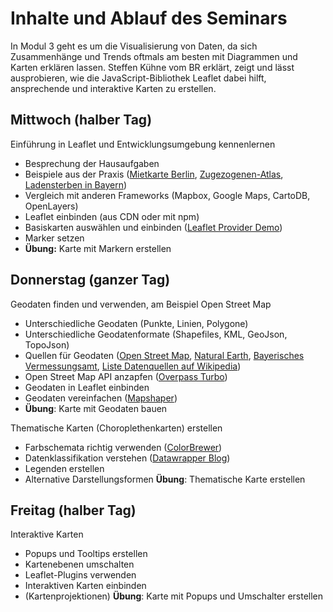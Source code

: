 # Inhalte und Ablauf des Seminars
In Modul 3 geht es um die Visualisierung von Daten, da sich Zusammenhänge und Trends oftmals am besten mit Diagrammen und Karten erklären lassen. Steffen Kühne vom BR erklärt, zeigt und lässt ausprobieren, wie die JavaScript-Bibliothek Leaflet dabei hilft, ansprechende und interaktive Karten zu erstellen.

## Mittwoch (halber Tag)
Einführung in Leaflet und Entwicklungsumgebung kennenlernen

- Besprechung der Hausaufgaben
- Beispiele aus der Praxis ([Mietkarte Berlin](https://interaktiv.morgenpost.de/mietkarte-berlin), [Zugezogenen-Atlas](https://interaktiv.morgenpost.de/berliner-zugezogenen-atlas/), [Ladensterben in Bayern](http://web.br.de/interaktiv/ladensterben/))
- Vergleich mit anderen Frameworks (Mapbox, Google Maps, CartoDB, OpenLayers)
- Leaflet einbinden (aus CDN oder mit npm)
- Basiskarten auswählen und einbinden ([Leaflet Provider Demo](https://leaflet-extras.github.io/leaflet-providers/preview/index.html))
- Marker setzen
- **Übung:** Karte mit Markern erstellen

## Donnerstag (ganzer Tag)
Geodaten finden und verwenden, am Beispiel Open Street Map

- Unterschiedliche Geodaten (Punkte, Linien, Polygone)
- Unterschiedliche Geodatenformate (Shapefiles, KML, GeoJson, TopoJson)
- Quellen für Geodaten ([Open Street Map](https://wiki.openstreetmap.org/wiki/API), [Natural Earth](https://www.naturalearthdata.com/), [Bayerisches Vermessungsamt](https://www.ldbv.bayern.de/produkte/weitere/opendata.html), [Liste Datenquellen auf Wikipedia](https://en.wikipedia.org/wiki/List_of_GIS_data_sources))
- Open Street Map API anzapfen ([Overpass Turbo](https://overpass-turbo.eu/))
- Geodaten in Leaflet einbinden
- Geodaten vereinfachen ([Mapshaper](https://mapshaper.org/))
- **Übung**: Karte mit Geodaten bauen

Thematische Karten (Choroplethenkarten) erstellen

- Farbschemata richtig verwenden ([ColorBrewer](http://colorbrewer2.org/#type=sequential&scheme=Blues&n=5))
- Datenklassifikation verstehen ([Datawrapper Blog](https://academy.datawrapper.de/article/117-color-palette-for-your-map))
- Legenden erstellen
- Alternative Darstellungsformen
**Übung**: Thematische Karte erstellen

## Freitag (halber Tag)
Interaktive Karten

- Popups und Tooltips erstellen
- Kartenebenen umschalten
- Leaflet-Plugins verwenden
- Interaktiven Karten einbinden
- (Kartenprojektionen)
**Übung**: Karte mit Popups und Umschalter erstellen
